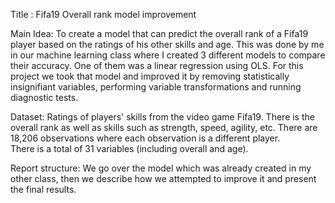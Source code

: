 Title : Fifa19 Overall rank model improvement

Main Idea: To create a model that can predict the overall rank of a Fifa19 player based on the ratings of his other skills and age.  This was done by me in our machine learning class where I created 3 different models to compare their accuracy.  One of them was a linear regression using OLS.  For this project we took that model and improved it by removing statistically insignifiant variables, performing variable transformations and running diagnostic tests.

Dataset: Ratings of players' skills from the video game Fifa19.  There is the overall rank as well as skills 
such as strength, speed, agility, etc.  There are 18,206 observations where each observation is a different player.  
There is a total of 31 variables (including overall and age).

Report structure: We go over the model which was already created in my other class, then we describe how we attempted to improve it and present the final results.





